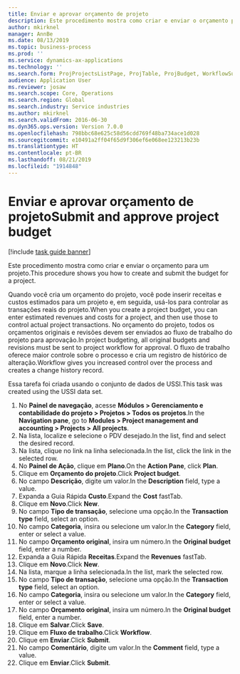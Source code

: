 ```yaml
---
title: Enviar e aprovar orçamento de projeto
description: Este procedimento mostra como criar e enviar o orçamento para um projeto.
author: mkirknel
manager: AnnBe
ms.date: 08/13/2019
ms.topic: business-process
ms.prod: ''
ms.service: dynamics-ax-applications
ms.technology: ''
ms.search.form: ProjProjectsListPage, ProjTable, ProjBudget, WorkflowSubmitDialog
audience: Application User
ms.reviewer: josaw
ms.search.scope: Core, Operations
ms.search.region: Global
ms.search.industry: Service industries
ms.author: mkirknel
ms.search.validFrom: 2016-06-30
ms.dyn365.ops.version: Version 7.0.0
ms.openlocfilehash: 798bbc68e625c58d56cdd769f48ba734ace1d028
ms.sourcegitcommit: e10491a2ff04f65d9f306ef6e068ee123213b23b
ms.translationtype: HT
ms.contentlocale: pt-BR
ms.lasthandoff: 08/21/2019
ms.locfileid: "1914848"
---
```

# <a name="submit-and-approve-project-budget"></a><span data-ttu-id="8b31f-103">Enviar e aprovar orçamento de projeto</span><span class="sxs-lookup"><span data-stu-id="8b31f-103">Submit and approve project budget</span></span>

[!include [task guide banner](../../includes/task-guide-banner.md)]

<span data-ttu-id="8b31f-104">Este procedimento mostra como criar e enviar o orçamento para um projeto.</span><span class="sxs-lookup"><span data-stu-id="8b31f-104">This procedure shows you how to create and submit the budget for a project.</span></span> 

<span data-ttu-id="8b31f-105">Quando você cria um orçamento do projeto, você pode inserir receitas e custos estimados para um projeto e, em seguida, usá-los para controlar as transações reais do projeto.</span><span class="sxs-lookup"><span data-stu-id="8b31f-105">When you create a project budget, you can enter estimated revenues and costs for a project, and then use those to control actual project transactions.</span></span> <span data-ttu-id="8b31f-106">No orçamento do projeto, todos os orçamentos originais e revisões devem ser enviados ao fluxo de trabalho do projeto para aprovação.</span><span class="sxs-lookup"><span data-stu-id="8b31f-106">In project budgeting, all original budgets and revisions must be sent to project workflow for approval.</span></span> <span data-ttu-id="8b31f-107">O fluxo de trabalho oferece maior controle sobre o processo e cria um registro de histórico de alteração.</span><span class="sxs-lookup"><span data-stu-id="8b31f-107">Workflow gives you increased control over the process and creates a change history record.</span></span>

<span data-ttu-id="8b31f-108">Essa tarefa foi criada usando o conjunto de dados de USSI.</span><span class="sxs-lookup"><span data-stu-id="8b31f-108">This task was created using the USSI data set.</span></span>

1. <span data-ttu-id="8b31f-109">No **Painel de navegação**, acesse **Módulos > Gerenciamento e contabilidade do projeto > Projetos > Todos os projetos**.</span><span class="sxs-lookup"><span data-stu-id="8b31f-109">In the **Navigation pane**, go to **Modules > Project management and accounting > Projects > All projects**.</span></span>
2. <span data-ttu-id="8b31f-110">Na lista, localize e selecione o PDV desejado.</span><span class="sxs-lookup"><span data-stu-id="8b31f-110">In the list, find and select the desired record.</span></span>
3. <span data-ttu-id="8b31f-111">Na lista, clique no link na linha selecionada.</span><span class="sxs-lookup"><span data-stu-id="8b31f-111">In the list, click the link in the selected row.</span></span>
4. <span data-ttu-id="8b31f-112">No **Painel de Ação**, clique em **Plano**.</span><span class="sxs-lookup"><span data-stu-id="8b31f-112">On the **Action Pane**, click **Plan**.</span></span>
5. <span data-ttu-id="8b31f-113">Clique em **Orçamento do projeto**.</span><span class="sxs-lookup"><span data-stu-id="8b31f-113">Click **Project budget**.</span></span>
6. <span data-ttu-id="8b31f-114">No campo **Descrição**, digite um valor.</span><span class="sxs-lookup"><span data-stu-id="8b31f-114">In the **Description** field, type a value.</span></span>
7. <span data-ttu-id="8b31f-115">Expanda a Guia Rápida **Custo**.</span><span class="sxs-lookup"><span data-stu-id="8b31f-115">Expand the **Cost** fastTab.</span></span>
8. <span data-ttu-id="8b31f-116">Clique em **Novo**.</span><span class="sxs-lookup"><span data-stu-id="8b31f-116">Click **New**.</span></span>
9. <span data-ttu-id="8b31f-117">No campo **Tipo de transação**, selecione uma opção.</span><span class="sxs-lookup"><span data-stu-id="8b31f-117">In the **Transaction type** field, select an option.</span></span>
10. <span data-ttu-id="8b31f-118">No campo **Categoria**, insira ou selecione um valor.</span><span class="sxs-lookup"><span data-stu-id="8b31f-118">In the **Category** field, enter or select a value.</span></span>
11. <span data-ttu-id="8b31f-119">No campo **Orçamento original**, insira um número.</span><span class="sxs-lookup"><span data-stu-id="8b31f-119">In the **Original budget** field, enter a number.</span></span>
12. <span data-ttu-id="8b31f-120">Expanda a Guia Rápida **Receitas**.</span><span class="sxs-lookup"><span data-stu-id="8b31f-120">Expand the **Revenues** fastTab.</span></span>
13. <span data-ttu-id="8b31f-121">Clique em **Novo**.</span><span class="sxs-lookup"><span data-stu-id="8b31f-121">Click **New**.</span></span>
14. <span data-ttu-id="8b31f-122">Na lista, marque a linha selecionada.</span><span class="sxs-lookup"><span data-stu-id="8b31f-122">In the list, mark the selected row.</span></span>
15. <span data-ttu-id="8b31f-123">No campo **Tipo de transação**, selecione uma opção.</span><span class="sxs-lookup"><span data-stu-id="8b31f-123">In the **Transaction type** field, select an option.</span></span>
16. <span data-ttu-id="8b31f-124">No campo **Categoria**, insira ou selecione um valor.</span><span class="sxs-lookup"><span data-stu-id="8b31f-124">In the **Category** field, enter or select a value.</span></span>
17. <span data-ttu-id="8b31f-125">No campo **Orçamento original**, insira um número.</span><span class="sxs-lookup"><span data-stu-id="8b31f-125">In the **Original budget** field, enter a number.</span></span>
18. <span data-ttu-id="8b31f-126">Clique em **Salvar**.</span><span class="sxs-lookup"><span data-stu-id="8b31f-126">Click **Save**.</span></span>
19. <span data-ttu-id="8b31f-127">Clique em **Fluxo de trabalho**.</span><span class="sxs-lookup"><span data-stu-id="8b31f-127">Click **Workflow**.</span></span>
20. <span data-ttu-id="8b31f-128">Clique em **Enviar**.</span><span class="sxs-lookup"><span data-stu-id="8b31f-128">Click **Submit**.</span></span>
21. <span data-ttu-id="8b31f-129">No campo **Comentário**, digite um valor.</span><span class="sxs-lookup"><span data-stu-id="8b31f-129">In the **Comment** field, type a value.</span></span>
22. <span data-ttu-id="8b31f-130">Clique em **Enviar**.</span><span class="sxs-lookup"><span data-stu-id="8b31f-130">Click **Submit**.</span></span>

